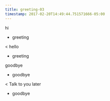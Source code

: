 ```yaml
---
title: greeting-03
timestamp: 2017-02-20T14:49:44.751571666-05:00
---
```


hi
* greeting

< hello
* greeting

goodbye
* goodbye

< Talk to you later
* goodbye
